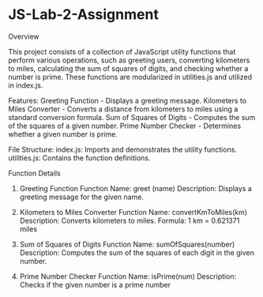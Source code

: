 # JS-Lab-2-Assignment
Overview

This project consists of a collection of JavaScript utility functions that perform various operations, such as greeting users, converting kilometers to miles, calculating the sum of squares of digits, and checking whether a number is prime. These functions are modularized in utilities.js and utilized in index.js.

Features:
Greeting Function - Displays a greeting message.
Kilometers to Miles Converter - Converts a distance from kilometers to miles using a standard conversion formula.
Sum of Squares of Digits - Computes the sum of the squares of a given number.
Prime Number Checker - Determines whether a given number is prime.

File Structure:
index.js: Imports and demonstrates the utility functions.
utilities.js: Contains the function definitions.

Function Details

1. Greeting Function
Function Name: greet (name)
Description: Displays a greeting message for the given name.

2. Kilometers to Miles Converter
Function Name: convertKmToMiles(km)
Description: Converts kilometers to miles.
Formula: 1 km = 0.621371 miles

3. Sum of Squares of Digits
Function Name: sumOfSquares(number)
Description: Computes the sum of the squares of each digit in the given number.

4. Prime Number Checker
Function Name: isPrime(num)
Description: Checks if the given number is a prime number
